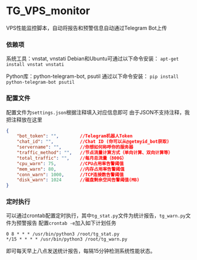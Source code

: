 # TG_VPS_monitor
VPS性能监控脚本，自动将报告和预警信息自动通过Telegram Bot上传

### 依赖项
系统工具：vnstat, vnstati
Debian和Ubuntu可通过以下命令安装：
`apt-get install vnstat vnstati`

Python库：python-telegram-bot, psutil
通过以下命令安装：
`pip install python-telegram-bot psutil`

### 配置文件
配置文件为`settings.json`根据注释填入对应信息即可
由于JSON不支持注释，我把注释放在这里
```json
{
    "bot_token": "",        //Telegram机器人Token
    "chat_id": "",          //Chat ID (你可以从@getmyid_bot获取)
    "servername": "",       //你想如何称呼你的服务器
    "traffic_method": "",   //节点流量计算方式（单向计算、双向计算等）
    "total_traffic": "",    //每月总流量（800G）
    "cpu_warn": 75,         //CPU占用率告警阈值
    "mem_warn": 80,         //内存占用率告警阈值
    "conn_warn": 1000,      //TCP连接数告警阈值
    "disk_warn": 1024       //磁盘剩余空间告警阈值(MB)
}
```

### 定时执行
可以通过crontab配置定时执行，其中`tg_stat.py`文件为统计报告，`tg_warn.py`文件为预警报告
配置`crontab -e`加入如下计划任务
```shell
0 8 * * * /usr/bin/python3 /root/tg_stat.py
*/15 * * * * /usr/bin/python3 /root/tg_warn.py
```
即可每天早上八点发送统计报告，每隔15分钟检测系统性能状态。
